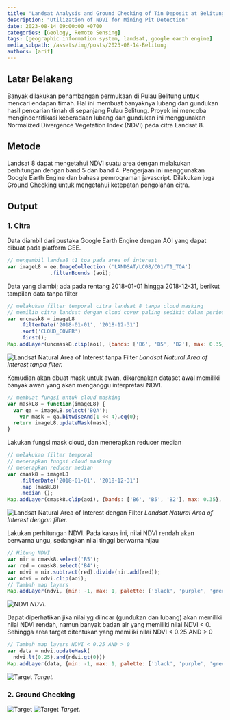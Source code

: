 ```yaml
---
title: "Landsat Analysis and Ground Checking of Tin Deposit at Belitung Island, Indonesia"
description: "Utilization of NDVI for Mining Pit Detection"
date: 2023-08-14 09:00:00 +0700
categories: [Geology, Remote Sensing]
tags: [geographic information system, landsat, google earth engine]     # TAG names should always be lowercase
media_subpath: /assets/img/posts/2023-08-14-Belitung
authors: [arif]
---
```


## Latar Belakang
Banyak dilakukan penambangan permukaan di Pulau Belitung untuk mencari endapan timah. Hal ini membuat banyaknya lubang dan gundukan hasil pencarian timah di sepanjang Pulau Belitung. Proyek ini mencoba mengindentifikasi keberadaan lubang dan gundukan ini menggunakan Normalized Divergence Vegetation Index (NDVI) pada citra Landsat 8.

## Metode
Landsat 8 dapat mengetahui NDVI suatu area dengan melakukan perhitungan dengan band 5 dan band 4. Pengerjaan ini menggunakan Google Earth Engine dan bahasa pemrograman javascript. Dilakukan juga Ground Checking untuk mengetahui ketepatan pengolahan citra.

## Output
### 1. Citra

Data diambil dari pustaka Google Earth Engine dengan AOI yang dapat dibuat pada platform GEE. 

```javascript
// mengambil landsa8 t1 toa pada area of interest
var imageL8 = ee.ImageCollection ('LANDSAT/LC08/C01/T1_TOA')
              .filterBounds (aoi);
```

Data yang diambi; ada pada rentang 2018-01-01 hingga 2018-12-31, berikut tampilan data tanpa filter
```javascript
// melakukan filter temporal citra landsat 8 tanpa cloud masking
// memilih citra landsat dengan cloud cover paling sedikit dalam periode yang ditentukan
var uncmask8 = imageL8    
    .filterDate('2018-01-01', '2018-12-31')
    .sort('CLOUD_COVER')
    .first();
Map.addLayer(uncmask8.clip(aoi), {bands: ['B6', 'B5', 'B2'], max: 0.35}, 'Citra Tanpa Cloud Masking');
```

![Landsat Natural Area of Interest tanpa Filter](aoi_tanpa_masking.png)
_Landsat Natural Area of Interest tanpa filter._

Kemudian akan dbuat mask untuk awan, dikarenakan dataset awal memiliki banyak awan yang akan menganggu interpretasi NDVI.
```javascript
// membuat fungsi untuk cloud masking 
var maskL8 = function(imageL8) {
  var qa = imageL8.select('BQA');
    var mask = qa.bitwiseAnd(1 << 4).eq(0);
  return imageL8.updateMask(mask);
}
```

Lakukan fungsi mask cloud, dan menerapkan reducer median
```javascript
// melakukan filter temporal
// menerapkan fungsi cloud masking
// menerapkan reducer median
var cmask8 = imageL8
    .filterDate('2018-01-01', '2018-12-31')
    .map (maskL8)
    .median ();
Map.addLayer(cmask8.clip(aoi), {bands: ['B6', 'B5', 'B2'], max: 0.35}, 'Citra Hasil Cloud Masking');
```

![Landsat Natural Area of Interest dengan Filter](aoi_masking.png)
_Landsat Natural Area of Interest dengan filter._

Lakukan perhitungan NDVI. Pada kasus ini, nilai NDVI rendah akan berwarna ungu, sedangkan nilai tinggi berwarna hijau
```javascript
// Hitung NDVI 
var nir = cmask8.select('B5');
var red = cmask8.select('B4');
var ndvi = nir.subtract(red).divide(nir.add(red));
var ndvi = ndvi.clip(aoi);
// Tambah map layers
Map.addLayer(ndvi, {min: -1, max: 1, palette: ['black', 'purple', 'green']}, 'continuous NDVI',false);
```
![NDVI](ndvi.png)
_NDVI._

Dapat diperhatikan jika nilai yg diincar (gundukan dan lubang) akan memiliki nilai NDVI rendah, namun banyak badan air yang memiliki nilai NDVI < 0. Sehingga area target ditentukan yang memiliki nilai NDVI < 0.25 AND > 0

```javascript
// Tambah map layers NDVI < 0.25 AND > 0
var data = ndvi.updateMask(
  ndvi.lt(0.25).and(ndvi.gt(0)))
Map.addLayer(data, {min: -1, max: 1, palette: ['black', 'purple', 'green']}, 'ground NDVI',false);
```
![Target](target.png)
_Target._

### 2. Ground Checking

![Target](1.JPG)
![Target](2.JPG)
_Target._

